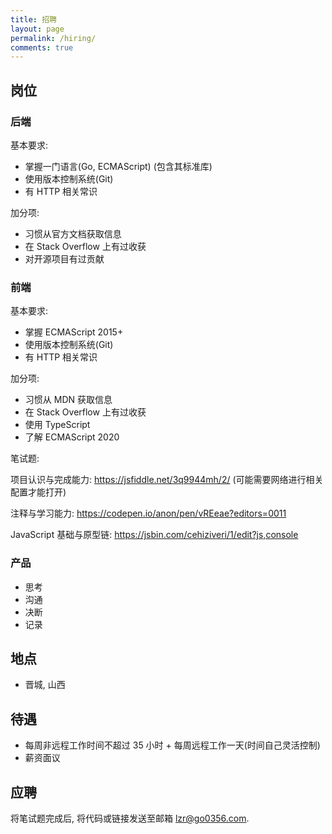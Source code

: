 ```yaml
---
title: 招聘
layout: page
permalink: /hiring/
comments: true
---
```


## 岗位

### 后端

基本要求:

- 掌握一门语言(Go, ECMAScript) (包含其标准库)
- 使用版本控制系统(Git)
- 有 HTTP 相关常识

加分项:

- 习惯从官方文档获取信息
- 在 Stack Overflow 上有过收获
- 对开源项目有过贡献

### 前端

基本要求:

- 掌握 ECMAScript 2015+
- 使用版本控制系统(Git)
- 有 HTTP 相关常识

加分项:

- 习惯从 MDN 获取信息
- 在 Stack Overflow 上有过收获
- 使用 TypeScript
- 了解 ECMAScript 2020

笔试题:

项目认识与完成能力:
<https://jsfiddle.net/3q9944mh/2/> (可能需要网络进行相关配置才能打开)

注释与学习能力:
<https://codepen.io/anon/pen/vREeae?editors=0011>

JavaScript 基础与原型链:
<https://jsbin.com/cehiziveri/1/edit?js,console>

### 产品

- 思考
- 沟通
- 决断
- 记录

## 地点

- 晋城, 山西

## 待遇

- 每周非远程工作时间不超过 35 小时 + 每周远程工作一天(时间自己灵活控制)
- 薪资面议

## 应聘

将笔试题完成后, 将代码或链接发送至邮箱 <lzr@go0356.com>.
